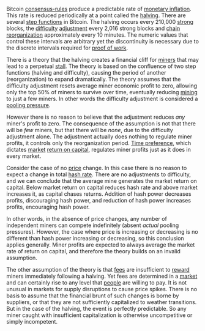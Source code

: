 Bitcoin [consensus-rules](Glossary#consensus-rules) produce a predictable rate of [monetary inflation](Glossary#inflation). This rate is reduced periodically at a point called the [halving](Glossary#halving). There are several [step functions](https://en.wikipedia.org/wiki/Step_function) in Bitcoin. The halving occurs every 210,000 [strong](Glossary#strong) blocks, the [difficulty](Glossary#difficulty) [adjustment](Glossary#adjustment) every 2,016 strong blocks and [chain](Glossary#chain) [reorganization](Glossary#reorganization) approximately every 10 minutes. The numeric values that control these intervals are arbitrary yet the discontinuity is necessary due to the discrete intervals required for [proof of work](Glossary#proof).

There is a theory that the halving creates a financial cliff for [miners](Glossary#miner) that may lead to a perpetual [stall](Glossary#stall). The theory is based on the confluence of two step functions (halving and difficulty), causing the period of another (reorganization) to expand dramatically. The theory assumes that the difficulty adjustment resets average miner economic profit to zero, allowing only the top 50% of miners to survive over time, eventually reducing [mining](Glossary#mine) to just a few miners. In other words the difficulty adjustment is considered a [pooling pressure](Pooling-Pressure-Risk).

However there is no reason to believe that the adjustment reduces *any* miner's profit to zero. The consequence of the assumption is not that there will be *few* miners, but that there will be *none*, due to the difficulty adjustment alone. The adjustment actually does nothing to regulate miner profits, it controls only the reorganization period. [Time preference](https://en.wikipedia.org/wiki/Time_preference), which dictates [market](Glossary#market) [return on capital](Glossary#interest), regulates miner profits just as it does in every market.

Consider the case of no [price](Glossary#price) change. In this case there is no reason to expect a change in total [hash rate](Glossary#hash-rate). There are no adjustments to difficulty, and we can conclude that the average mine generates the market return on capital. Below market return on capital reduces hash rate and above market increases it, as capital chases returns. Addition of hash power decreases profits, discouraging hash power, and reduction of hash power increases profits, encouraging hash power.

In other words, in the absence of price changes, any number of independent miners can compete indefinitely (absent *actual* pooling pressures). However, the case where price is increasing or decreasing is no different than hash power increasing or decreasing, so this conclusion applies generally. Miner profits are expected to always average the market rate of return on capital, and therefore the theory builds on an invalid assumption.

The other assumption of the theory is that [fees](Glossary#fee) are insufficient to [reward](Glossary#reward) miners immediately following a halving. Yet fees are determined in a [market](Glossary#fee) and can certainly rise to any level that [people](Glossary#person) are willing to pay. It is not unusual in markets for supply disruptions to cause price spikes. There is no basis to assume that the financial brunt of such changes is borne by suppliers, or that they are not sufficiently capitalized to weather transitions. But in the case of the halving, the event is perfectly predictable. So any miner caught with insufficient capitalization is otherwise uncompetitive or simply incompetent.
